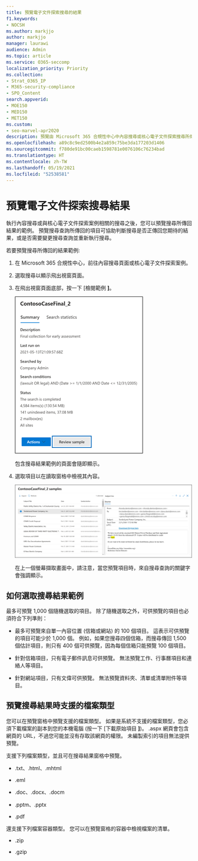 ```yaml
---
title: 預覽電子文件探索搜尋的結果
f1.keywords:
- NOCSH
ms.author: markjjo
author: markjjo
manager: laurawi
audience: Admin
ms.topic: article
ms.service: O365-seccomp
localization_priority: Priority
ms.collection:
- Strat_O365_IP
- M365-security-compliance
- SPO_Content
search.appverid:
- MOE150
- MED150
- MET150
ms.custom:
- seo-marvel-apr2020
description: 預覽由 Microsoft 365 合規性中心中內容搜尋或核心電子文件探索搜尋所傳回的結果範例。
ms.openlocfilehash: a89c8c9ed2500b4e2a859c75be3da177203d1406
ms.sourcegitcommit: f780de91bc00caeb1598781e0076106c76234bad
ms.translationtype: HT
ms.contentlocale: zh-TW
ms.lasthandoff: 05/19/2021
ms.locfileid: "52538581"
---
```

# <a name="preview-ediscovery-search-results"></a>預覽電子文件探索搜尋結果

執行內容搜尋或與核心電子文件探索案例相關的搜尋之後，您可以預覽搜尋所傳回結果的範例。 預覽搜尋查詢所傳回的項目可協助判斷搜尋是否正傳回您期待的結果，或是否需要變更搜尋查詢並重新執行搜尋。

若要預覽搜尋所傳回的結果範例:

1. 在 Microsoft 365 合規性中心，前往內容搜尋頁面或核心電子文件探索案例。

2. 選取搜尋以顯示飛出視窗頁面。

3. 在飛出視窗頁面底部，按一下 [檢閱範例 **]**。

   ![按一下飛出視窗頁面上的 [檢閱範例] 以預覽結果](../media/PreviewSearchResults1.png)

   包含搜尋結果範例的頁面會隨即顯示。

4. 選取項目以在讀取窗格中檢視其內容。

   ![在讀取窗格中預覽項目](../media/PreviewSearchResults2.png)

   在上一個螢幕擷取畫面中，請注意，當您預覽項目時，來自搜尋查詢的關鍵字會強調顯示。

## <a name="how-the-search-result-samples-are-selected"></a>如何選取搜尋結果範例

最多可預覽 1,000 個隨機選取的項目。 除了隨機選取之外，可供預覽的項目也必須符合下列準則：

- 最多可預覽來自單一內容位置 (信箱或網站) 的 100 個項目。 這表示可供預覽的項目可能少於 1,000 個。 例如，如果您搜尋四個信箱，而搜尋傳回 1,500 個估計項目，則只有 400 個可供預覽，因為每個信箱只能預覽 100 個項目。

- 針對信箱項目，只有電子郵件訊息可供預覽。 無法預覽工作、行事曆項目和連絡人等項目。

- 針對網站項目，只有文偉可供預覽。 無法預覽資料夾、清單或清單附件等項目。

## <a name="file-types-supported-when-previewing-search-results"></a>預覽搜尋結果時支援的檔案類型

您可以在預覽窗格中預覽支援的檔案類型。 如果是系統不支援的檔案類型，您必須下載檔案的副本到您的本機電腦 (按一下 [下載原始項目 **]**)。 .aspx 網頁會包含網頁的 URL，不過您可能並沒有存取該網頁的權限。 未編製索引的項目無法提供預覽。

支援下列檔案類型，並且可在搜尋結果窗格中預覽。
  
- .txt、.html、.mhtml

- .eml

- .doc、.docx、.docm

- .pptm、.pptx

- .pdf

還支援下列檔案容器類型。 您可以在預覽窗格的容器中檢視檔案的清單。
  
- .zip

- .gzip